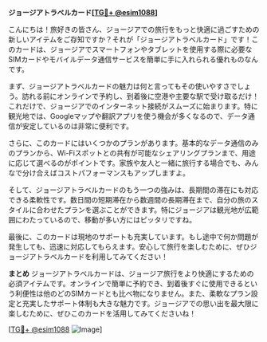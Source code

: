 **ジョージアトラベルカード[[TG💪+ @esim1088](https://t.me/s/esim1088)]**

こんにちは！旅好きの皆さん、ジョージアでの旅行をもっと快適に過ごすための新しいアイテムをご存知ですか？それが「ジョージアトラベルカード」です！このカードは、ジョージアでスマートフォンやタブレットを使用する際に必要なSIMカードやモバイルデータ通信サービスを簡単に手に入れられる優れものなんです。

まず、ジョージアトラベルカードの魅力は何と言ってもその使いやすさでしょう。訪れる前にオンラインで予約し、到着後に空港や主要な駅で受け取るだけ！これだけで、ジョージアでのインターネット接続がスムーズに始まります。特に観光地では、Googleマップや翻訳アプリを使う機会が多くなるので、データ通信が安定しているのは非常に便利です。

さらに、このカードにはいくつかのプランがあります。基本的なデータ通信のみのプランから、Wi-Fiスポットとの共有が可能なシェアリングプランまで、用途に応じて選べるのがポイントです。家族や友人と一緒に旅行する場合でも、みんなで分け合えばコストパフォーマンスもアップしますよ。

そして、ジョージアトラベルカードのもう一つの強みは、長期間の滞在にも対応できる柔軟性です。数日間の短期滞在から数週間の長期滞在まで、自分の旅のスタイルに合わせたプランを選ぶことができます。特にジョージアは観光地が広範囲にわたっているので、移動が多い方にはピッタリですね。

最後に、このカードは現地のサポートも充実しています。もし途中で何か問題が発生しても、迅速に対応してもらえます。安心して旅行を楽しむために、ぜひジョージアトラベルカードを利用してみてください！

**まとめ**
ジョージアトラベルカードは、ジョージア旅行をより快適にするための必須アイテムです。オンラインで簡単に予約でき、到着後すぐに使用できるという利便性は他のどのSIMカードとも比べ物になりません。また、柔軟なプラン設定と充実したサポート体制も大きな魅力です。ジョージアでの思い出を最大限に楽しむために、ぜひこのカードを活用してみてくださいね！

[[TG💪+ @esim1088](https://t.me/s/esim1088) ![Image](https://i.postimg.cc/Y0z9fWf4/image.png)]